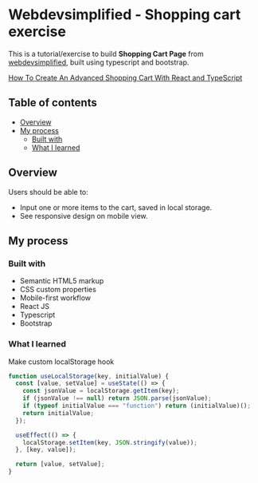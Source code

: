 # Webdevsimplified - Shopping cart exercise

This is a tutorial/exercise to build **Shopping Cart Page** from [webdevsimplified](https://www.youtube.com/c/WebDevSimplified), built using typescript and bootstrap.

[How To Create An Advanced Shopping Cart With React and TypeScript](https://www.youtube.com/watch?v=lATafp15HWA)

## Table of contents

- [Overview](#overview)
- [My process](#my-process)
  - [Built with](#built-with)
  - [What I learned](#what-i-learned)

## Overview

Users should be able to:

- Input one or more items to the cart, saved in local storage.
- See responsive design on mobile view.

## My process

### Built with

- Semantic HTML5 markup
- CSS custom properties
- Mobile-first workflow
- React JS
- Typescript
- Bootstrap

### What I learned

Make custom localStorage hook

```javascript
function useLocalStorage(key, initialValue) {
  const [value, setValue] = useState(() => {
    const jsonValue = localStorage.getItem(key);
    if (jsonValue !== null) return JSON.parse(jsonValue);
    if (typeof initialValue === "function") return (initialValue)();
    return initialValue;
  });

  useEffect(() => {
    localStorage.setItem(key, JSON.stringify(value));
  }, [key, value]);

  return [value, setValue];
}
```
